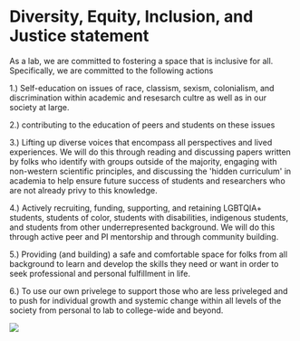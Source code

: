 # Diversity, Equity, Inclusion, and Justice statement

As a lab, we are committed to fostering a space that is inclusive for all. Specifically, we are committed to the following actions

1.) Self-education on issues of race, classism, sexism, colonialism, and discrimination within academic and resesarch cultre as well as in our society at large.&#x20;

2.) contributing to the education of peers and students on these issues

3.) Lifting up diverse voices that encompass all perspectives and lived experiences. We will do this through reading and discussing papers written by folks who identify with groups outside of the majority, engaging with non-western scientific principles, and discussing the 'hidden curriculum' in academia to help ensure future success of students and researchers who are not already privy to this knowledge.&#x20;

4.) Actively recruiting, funding, supporting, and retaining LGBTQIA+ students, students of color, students with disabilities, indigenous students, and students from other underrepresented background. We will do this through active peer and PI mentorship and through community building.

5.) Providing (and building) a safe and comfortable space for folks from all background to learn and develop the skills they need or want in order to seek professional and personal fulfillment in life.&#x20;

6.) To use our own privelege to support those who are less priveleged and to push for individual growth and systemic change within all levels of the society from personal to lab to college-wide and beyond.&#x20;

![](../.gitbook/assets/inclusion\_poster\_website.png)

